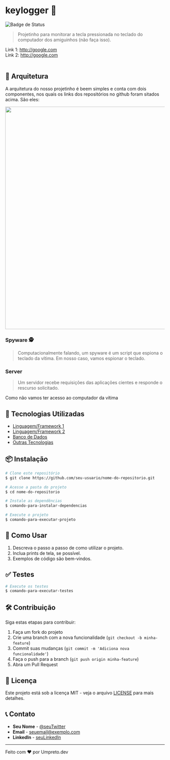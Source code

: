 # keylogger 📝

![Badge de Status](https://img.shields.io/badge/status-Desenvolvido-purple)

> Projetinho para monitorar a tecla pressionada no teclado do computador dos amiguinhos (não faça isso).

Link 1: http://google.com <br>
Link 2: http://google.com
<br> <br>

## 🧩 Arquitetura
A arquitetura do nosso projetinho é beem simples e conta com dois componentes, nos quais os links dos repositórios no github foram sitados acima. São eles:

<p align="center">
  <img src="https://github.com/user-attachments/assets/4e526a40-233a-417f-bb66-32f3a4a01f23" width="700">
</p>

### Spyware 🕵️
> Computacionalmente falando, um spyware é um script que espiona o teclado da vítima. Em nosso caso, vamos espionar o teclado.

### Server
> Um servidor recebe requisições das aplicações cientes e responde o rescurso solicitado.

Como não vamos ter acesso ao computador da vítima


## 🧩 Tecnologias Utilizadas
- [Linguagem/Framework 1](https://site-oficial.com)
- [Linguagem/Framework 2](https://site-oficial.com)
- [Banco de Dados](https://site-oficial.com)
- [Outras Tecnologias](https://site-oficial.com)

## 📦 Instalação

```bash
# Clone este repositório
$ git clone https://github.com/seu-usuario/nome-do-repositorio.git

# Acesse a pasta do projeto
$ cd nome-do-repositorio

# Instale as dependências
$ comando-para-instalar-dependencias

# Execute o projeto
$ comando-para-executar-projeto
```

## 📖 Como Usar

1. Descreva o passo a passo de como utilizar o projeto.
2. Inclua prints de tela, se possível.
3. Exemplos de código são bem-vindos.

## ✅ Testes

```bash
# Execute os testes
$ comando-para-executar-testes
```

## 🛠 Contribuição

Siga estas etapas para contribuir:

1. Faça um fork do projeto
2. Crie uma branch com a nova funcionalidade (`git checkout -b minha-feature`)
3. Commit suas mudanças (`git commit -m 'Adiciona nova funcionalidade'`)
4. Faça o push para a branch (`git push origin minha-feature`)
5. Abra um Pull Request

## 📝 Licença

Este projeto está sob a licença MIT - veja o arquivo [LICENSE](LICENSE) para mais detalhes.

## 📞 Contato

- **Seu Nome** - [@seuTwitter](https://twitter.com/seuTwitter)
- **Email** - seuemail@exemplo.com
- **LinkedIn** - [seuLinkedIn](https://linkedin.com/in/seuLinkedIn)

---

Feito com ❤️ por Umpreto.dev
